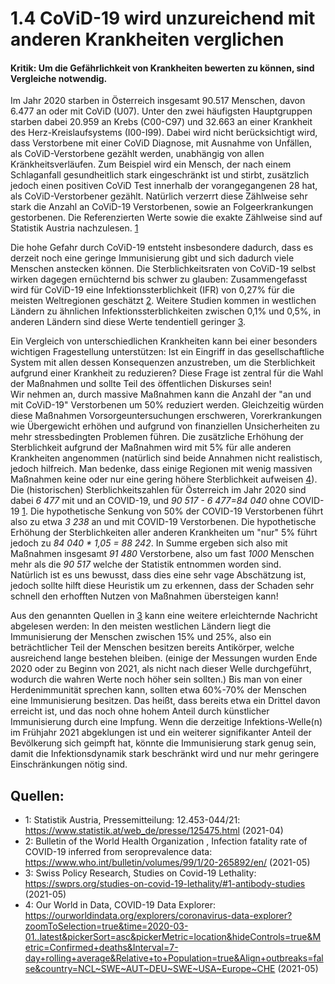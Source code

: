 # 1.4 CoViD-19 wird unzureichend mit anderen Krankheiten verglichen

#### Kritik: Um die Gefährlichkeit von Krankheiten bewerten zu können, sind Vergleiche notwendig.


Im Jahr 2020 starben in Österreich insgesamt 90.517 Menschen, davon 6.477 an oder mit CoViD (U07). 
Unter den zwei häufigsten Hauptgruppen starben dabei 20.959 an Krebs (C00-C97) und 32.663 an einer 
Krankheit des Herz-Kreislaufsystems (I00-I99). 
Dabei wird nicht berücksichtigt wird, dass Verstorbene mit einer CoViD Diagnose, 
mit Ausnahme von Unfällen, als CoViD-Verstorbene gezählt werden, 
unabhängig von allen Kränkheitsverläufen. 
Zum Beispiel wird ein Mensch, der nach einem Schlaganfall gesundheitlich stark eingeschränkt ist 
und stirbt, zusätzlich jedoch einen positiven CoViD Test innerhalb der vorangegangenen 28 hat, 
als CoViD-Verstorbener gezählt. 
Natürlich verzerrt diese Zählweise sehr stark die Anzahl an CoViD-19 Verstorbenen, 
sowie an Folgeerkrankungen gestorbenen. 
Die Referenzierten Werte sowie die exakte Zählweise sind auf Statistik Austria nachzulesen. [1]

Die hohe Gefahr durch CoViD-19 entsteht insbesondere dadurch, dass es derzeit noch eine geringe 
Immunisierung gibt und sich dadurch viele Menschen anstecken können. 
Die Sterblichkeitsraten von CoViD-19 selbst wirken dagegen ernüchternd bis schwer zu glauben:
Zusammengefasst wird für CoViD-19 eine Infektionssterblichkeit (IFR) von 0,27% 
für die meisten Weltregionen geschätzt [2]. 
Weitere Studien kommen in westlichen Ländern zu ähnlichen Infektionssterblichkeiten zwischen 0,1% und 0,5%,
in anderen Ländern sind diese Werte tendentiell geringer [3]. 

Ein Vergleich von unterschiedlichen Krankheiten kann bei einer besonders wichtigen Fragestellung unterstützen:
Ist ein Eingriff in das gesellschaftliche System mit allen dessen Konsequenzen anzustreben, 
um die Sterblichkeit aufgrund einer Krankheit zu reduzieren?
Diese Frage ist zentral für die Wahl der Maßnahmen und sollte Teil des öffentlichen Diskurses sein!  
Wir nehmen an, durch massive Maßnahmen kann die Anzahl der "an und mit CoViD-19" Verstorbenen um 50% reduziert werden.
Gleichzeitig würden diese Maßnahmen Vorsorgeuntersuchungen erschweren, Vorerkrankungen wie Übergewicht 
erhöhen und aufgrund von finanziellen Unsicherheiten zu mehr stressbedingten Problemen führen.
Die zusätzliche Erhöhung der Sterblichkeit aufgrund der Maßnahmen wird mit 5% für alle anderen Krankheiten angenommen 
(natürlich sind beide Annahmen nicht realistisch, jedoch hilfreich. 
Man bedenke, dass einige Regionen mit wenig massiven Maßnahmen keine oder nur eine gering höhere 
Sterblichkeit aufweisen [4]).
Die (historischen) Sterblichkeitszahlen für Österreich im Jahr 2020 sind dabei *6 477* mit und an COVID-19,
und *90 517 - 6 477=84 040* ohne COVID-19 [1].
Die hypothetische Senkung von 50% der COVID-19 Verstorbenen führt also zu etwa *3 238* an und mit COVID-19 Verstorbenen.
Die hypothetische Erhöhung der Sterblichkeiten aller anderen Krankheiten um "nur" 5% führt jedoch zu
*84 040 * 1,05 = 88 242*. In Summe ergeben sich also mit Maßnahmen insgesamt *91 480* Verstorbene,
also um fast *1000* Menschen mehr als die *90 517* welche der Statistik entnommen worden sind.  
Natürlich ist es uns bewusst, dass dies eine sehr vage Abschätzung ist, jedoch sollte hilft diese 
Heuristik um zu erkennen, dass der Schaden sehr schnell den erhofften Nutzen von Maßnahmen übersteigen kann! 

Aus den genannten Quellen in [3] kann eine weitere erleichternde Nachricht abgelesen werden: 
In den meisten westlichen Ländern liegt die Immunisierung der Menschen zwischen 15% und 25%, also
ein beträchtlicher Teil der Menschen besitzen bereits Antikörper, welche ausreichend lange bestehen bleiben.
(einige der Messungen wurden Ende 2020 oder zu Beginn von 2021, als nicht nach dieser Welle durchgeführt, 
wodurch die wahren Werte noch höher sein sollten.)
Bis man von einer Herdenimmunität sprechen kann, sollten etwa 60%-70% der Menschen eine Immunisierung besitzen.
Das heißt, dass bereits etwa ein Drittel davon erreicht ist, 
und das noch ohne hohem Anteil durch künstlicher Immunisierung durch eine Impfung.
Wenn die derzeitige Infektions-Welle(n) im Frühjahr 2021 abgeklungen ist und ein weiterer signifikanter
Anteil der Bevölkerung sich geimpft hat, könnte die Immunisierung stark genug sein, 
damit die Infektionsdynamik stark beschränkt wird und nur mehr geringere Einschränkungen nötig sind.


## Quellen:
 - 1: Statistik Austria, Pressemitteilung: 12.453-044/21: https://www.statistik.at/web_de/presse/125475.html (2021-04) 
 - 2: Bulletin of the World Health Organization , Infection fatality rate of COVID-19 inferred from seroprevalence data: https://www.who.int/bulletin/volumes/99/1/20-265892/en/ (2021-05)
 - 3: Swiss Policy Research, Studies on Covid-19 Lethality: https://swprs.org/studies-on-covid-19-lethality/#1-antibody-studies (2021-05)
 - 4: Our World in Data, COVID-19 Data Explorer: https://ourworldindata.org/explorers/coronavirus-data-explorer?zoomToSelection=true&time=2020-03-01..latest&pickerSort=asc&pickerMetric=location&hideControls=true&Metric=Confirmed+deaths&Interval=7-day+rolling+average&Relative+to+Population=true&Align+outbreaks=false&country=NCL~SWE~AUT~DEU~SWE~USA~Europe~CHE (2021-05)
 
[1]: https://www.statistik.at/web_de/presse/125475.html 
[2]: https://www.who.int/bulletin/volumes/99/1/20-265892/en/
[3]: https://swprs.org/studies-on-covid-19-lethality/#1-antibody-studies
[4]: https://ourworldindata.org/explorers/coronavirus-data-explorer?zoomToSelection=true&time=2020-03-01..latest&pickerSort=asc&pickerMetric=location&hideControls=true&Metric=Confirmed+deaths&Interval=7-day+rolling+average&Relative+to+Population=true&Align+outbreaks=false&country=NCL~SWE~AUT~DEU~SWE~USA~Europe~CHE
